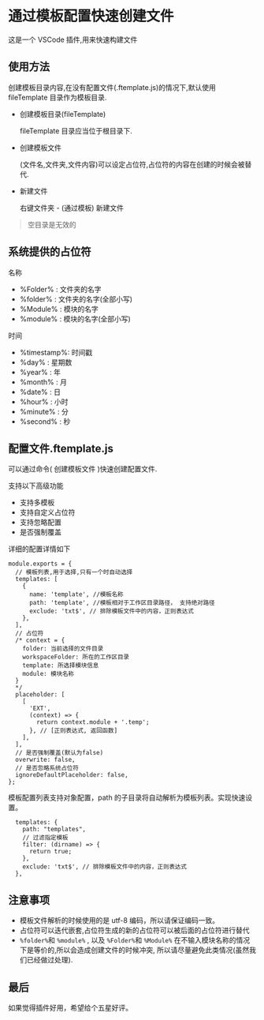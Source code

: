 # 通过模板配置快速创建文件

这是一个 VSCode 插件,用来快速构建文件

## 使用方法

创建模板目录内容,在没有配置文件(.ftemplate.js)的情况下,默认使用 fileTemplate 目录作为模板目录.

- 创建模板目录(fileTemplate)

  fileTemplate 目录应当位于根目录下.

- 创建模板文件

  (文件名,文件夹,文件内容)可以设定占位符,占位符的内容在创建的时候会被替代.

- 新建文件

  右键文件夹 - (通过模板) 新建文件

> 空目录是无效的

## 系统提供的占位符

名称

- %Folder% : 文件夹的名字
- %folder% : 文件夹的名字(全部小写)
- %Module% : 模块的名字
- %module% : 模块的名字(全部小写)

时间

- %timestamp%: 时间戳
- %day% : 星期数
- %year% : 年
- %month% : 月
- %date% : 日
- %hour% : 小时
- %minute% : 分
- %second% : 秒

## 配置文件.ftemplate.js

可以通过命令( 创建模板文件 )快速创建配置文件.

支持以下高级功能

- 支持多模板
- 支持自定义占位符
- 支持忽略配置
- 是否强制覆盖

详细的配置详情如下

```
module.exports = {
  // 模板列表,用于选择,只有一个时自动选择
  templates: [
    {
      name: 'template', //模板名称
      path: 'template', //模板相对于工作区目录路径， 支持绝对路径
      exclude: 'txt$', // 排除模板文件中的内容，正则表达式
    },
  ],
  // 占位符
  /* context = {
    folder: 当前选择的文件目录
    workspaceFolder: 所在的工作区目录
    template: 所选择模块信息
    module: 模块名称
  }
  */
  placeholder: [
    [
      'EXT',
      (context) => {
        return context.module + '.temp';
      }, // [正则表达式, 返回函数]
    ],
  ],
  // 是否强制覆盖(默认为false)
  overwrite: false,
  // 是否忽略系统占位符
  ignoreDefaultPlaceholder: false,
};

```

模板配置列表支持对象配置，path 的子目录将自动解析为模板列表。实现快速设置。

```
  templates: {
    path: "templates",
    // 过滤指定模板
    filter: (dirname) => {
      return true;
    },
    exclude: 'txt$', // 排除模板文件中的内容，正则表达式
  },
```

## 注意事项

- 模板文件解析的时候使用的是 utf-8 编码，所以请保证编码一致。
- 占位符可以迭代嵌套,占位符生成的新的占位符可以被后面的占位符进行替代
- `%folder%`和 `%module%` , 以及 `%Folder%`和 `%Module%` 在不输入模块名称的情况下是等价的,所以会造成创建文件的时候冲突, 所以请尽量避免此类情况(虽然我们已经做过处理).

## 最后

如果觉得插件好用，希望给个五星好评。
